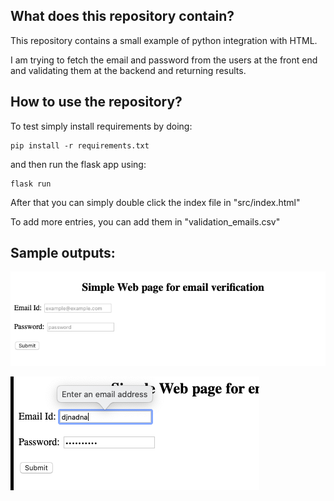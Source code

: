 ## What does this repository contain?
This repository contains a small example of python integration with HTML.

I am trying to fetch the email and password from the users at the front end and validating them at the backend and returning results.

## How to use the repository?
To test simply install requirements by doing:
<pre><code>pip install -r requirements.txt</code></pre>
and then run the flask app using:
<pre><code>flask run</code></pre>

After that you can simply double click the index file in "src/index.html"

To add more entries, you can add them in "validation_emails.csv"

## Sample outputs:

![alt text](https://github.com/shivekchhabra/Credentials-Validation/blob/master/Outputs/app.png)

![alt text](https://github.com/shivekchhabra/Credentials-Validation/blob/master/Outputs/email_format.png)
